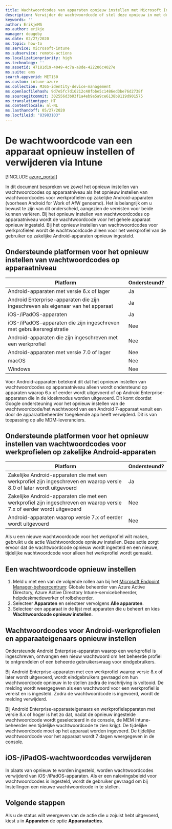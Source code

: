 ```yaml
---
title: Wachtwoordcodes van apparaten opnieuw instellen met Microsoft Intune - Azure | Microsoft Docs
description: Verwijder de wachtwoordcode of stel deze opnieuw in met de actie Wachtwoordcode verwijderen op apparaten die u beheert of bewaakt met Intune.
keywords: ''
author: ErikjeMS
ms.author: erikje
manager: dougeby
ms.date: 02/27/2020
ms.topic: how-to
ms.service: microsoft-intune
ms.subservice: remote-actions
ms.localizationpriority: high
ms.technology: ''
ms.assetid: 47181d19-4049-4c7a-a8de-422206c4027e
ms.suite: ems
search.appverid: MET150
ms.custom: intune-azure
ms.collection: M365-identity-device-management
ms.openlocfilehash: 9d7e5fc7d16212c40fbbe5c1486ed3be76d2738f
ms.sourcegitcommit: 302556d3b03f1a4eb9a5a9ce6138b8119d901575
ms.translationtype: HT
ms.contentlocale: nl-NL
ms.lasthandoff: 05/27/2020
ms.locfileid: "83983103"
---
```

# <a name="reset-or-remove-a-device-passcode-in-intune"></a>De wachtwoordcode van een apparaat opnieuw instellen of verwijderen via Intune

[!INCLUDE [azure_portal](../includes/azure_portal.md)]

In dit document bespreken we zowel het opnieuw instellen van wachtwoordcodes op apparaatniveau als het opnieuw instellen van wachtwoordcodes voor werkprofielen op zakelijke Android-apparaten (voorheen Android for Work of AfW genoemd). Het is belangrijk om u bewust te zijn van dit onderscheid, aangezien de vereisten voor beide kunnen variëren. Bij het opnieuw instellen van wachtwoordcodes op apparaatniveau wordt de wachtwoordcode voor het gehele apparaat opnieuw ingesteld. Bij het opnieuw instellen van wachtwoordcodes voor werkprofielen wordt de wachtwoordcode alleen voor het werkprofiel van de gebruiker op zakelijke Android-apparaten opnieuw ingesteld.

## <a name="supported-platforms-for-device-level-passcode-reset"></a>Ondersteunde platformen voor het opnieuw instellen van wachtwoordcodes op apparaatniveau

| Platform | Ondersteund? |
| ---- | ---- |
| Android-apparaten met versie 6.x of lager | Ja |
| Android Enterprise-apparaten die zijn ingeschreven als eigenaar van het apparaat | Ja |
| iOS-/iPadOS-apparaten | Ja |
| iOS-/iPadOS-apparaten die zijn ingeschreven met gebruikersregistratie | Nee |
| Android-apparaten die zijn ingeschreven met een werkprofiel | Nee |
| Android-apparaten met versie 7.0 of lager | Nee |
| macOS | Nee |
| Windows | Nee |

Voor Android-apparaten betekent dit dat het opnieuw instellen van wachtwoordcodes op apparaatniveau alleen wordt ondersteund op apparaten waarop 6.x of eerder wordt uitgevoerd of op Android Enterprise-apparaten die in de kioskmodus worden uitgevoerd. Dit komt doordat Google ondersteuning voor het opnieuw instellen van de wachtwoordcode/het wachtwoord van een Android 7-apparaat vanuit een door de apparaatbeheerder toegekende app heeft verwijderd. Dit is van toepassing op alle MDM-leveranciers.

## <a name="supported-platforms-for-android-enterprise-work-profile-passcode-reset"></a>Ondersteunde platformen voor het opnieuw instellen van wachtwoordcodes voor werkprofielen op zakelijke Android-apparaten

| Platform | Ondersteund? |
| ---- | ---- |
| Zakelijke Android-apparaten die met een werkprofiel zijn ingeschreven en waarop versie 8.0 of later wordt uitgevoerd | Ja |
| Zakelijke Android-apparaten die met een werkprofiel zijn ingeschreven en waarop versie 7.x of eerder wordt uitgevoerd | Nee |
| Android-apparaten waarop versie 7.x of eerder wordt uitgevoerd | Nee |

Als u een nieuwe wachtwoordcode voor het werkprofiel wilt maken, gebruikt u de actie Wachtwoordcode opnieuw instellen. Deze actie zorgt ervoor dat de wachtwoordcode opnieuw wordt ingesteld en een nieuwe, tijdelijke wachtwoordcode voor alleen het werkprofiel wordt gemaakt. 

## <a name="reset-a-passcode"></a>Een wachtwoordcode opnieuw instellen


1. Meld u met een van de volgende rollen aan bij het [Microsoft Endpoint Manager-beheercentrum](https://go.microsoft.com/fwlink/?linkid=2109431): Globale beheerder van Azure Active Directory, Azure Active Directory Intune-servicebeheerder, helpdeskmedewerker of rolbeheerder.
2. Selecteer **Apparaten** en selecteer vervolgens **Alle apparaten**.
3. Selecteer een apparaat in de lijst met apparaten die u beheert en kies **Wachtwoordcode opnieuw instellen**.

## <a name="reset-android-work-profile-and-device-owner-passcodes"></a>Wachtwoordcodes voor Android-werkprofielen en apparaateigenaars opnieuw instellen

Ondersteunde Android Enterprise-apparaten waarop een werkprofiel is ingeschreven, ontvangen een nieuw wachtwoord om het beheerde profiel te ontgrendelen of een beheerde gebruikersvraag voor eindgebruikers.

Bij Android Enterprise-apparaten met een werkprofiel waarop versie 8.x of later wordt uitgevoerd, wordt eindgebruikers gevraagd om hun wachtwoordcode opnieuw in te stellen zodra de inschrijving is voltooid. De melding wordt weergegeven als een wachtwoord voor een werkprofiel is vereist en is ingesteld. Zodra de wachtwoordcode is ingevoerd, wordt de melding verwijderd.

Bij Android Enterprise-apparaateigenaars en werkprofielapparaten met versie 8.x of hoger is het zo dat, nadat de opnieuw ingestelde wachtwoordcode wordt geselecteerd in de console, de MEM Intune-beheerder een tijdelijke wachtwoordcode te zien krijgt. De tijdelijke wachtwoordcode moet op het apparaat worden ingevoerd. De tijdelijke wachtwoordcode voor het apparaat wordt 7 dagen weergegeven in de console.


## <a name="remove-iosipados-passcodes"></a>iOS-/iPadOS-wachtwoordcodes verwijderen

In plaats van opnieuw te worden ingesteld, worden wachtwoordcodes verwijderd van iOS-/iPadOS-apparaten. Als er een nalevingsbeleid voor wachtwoordcodes is ingesteld, wordt de gebruiker gevraagd om bij Instellingen een nieuwe wachtwoordcode in te stellen.

## <a name="next-steps"></a>Volgende stappen

Als u de status wilt weergeven van de actie die u zojuist hebt uitgevoerd, kiest u in **Apparaten** de optie **Apparaatacties**.
